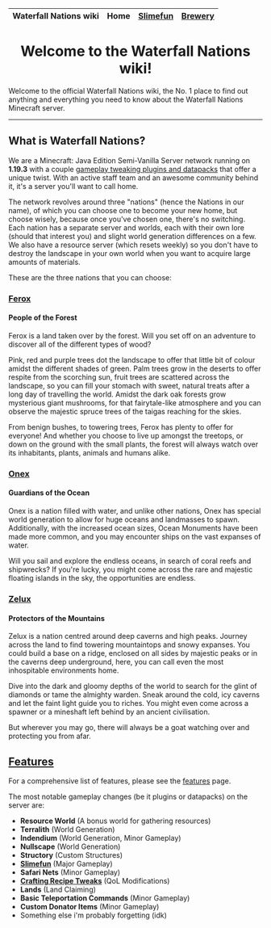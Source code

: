 | Waterfall Nations wiki | **Home** | [Slimefun](slimefun/index.md) | [Brewery](brewery/index.md) |
|:---|:-:|:-:|:-:|

<div align="center">
  
Welcome to the Waterfall Nations wiki!
======================================

</div>

Welcome to the official Waterfall Nations wiki, the No. 1 place to find out anything and everything you need to know about the Waterfall Nations Minecraft server.

***

## What is Waterfall Nations?

We are a Minecraft: Java Edition Semi-Vanilla Server network running on **1.19.3** with a couple [gameplay tweaking plugins and datapacks](#features) that offer a unique twist. With an active staff team and an awesome community behind it, it's a server you'll want to call home.

The network revolves around three "nations" (hence the Nations in our name), of which you can choose one to become your new home, but choose wisely, because once you've chosen one, there's no switching. Each nation has a separate server and worlds, each with their own lore (should that interest you) and slight world generation differences on a few. We also have a resource server (which resets weekly) so you don't have to destroy the landscape in your own world when you want to acquire large amounts of materials.

These are the three nations that you can choose:

### [Ferox](ferox.md)
#### People of the Forest

Ferox is a land taken over by the forest. Will you set off on an adventure to discover all of the different types of wood?

Pink, red and purple trees dot the landscape to offer that little bit of colour amidst the different shades of green. Palm trees grow in the deserts to offer respite from the scorching sun, fruit trees are scattered across the landscape, so you can fill your stomach with sweet, natural treats after a long day of travelling the world. Amidst the dark oak forests grow mysterious giant mushrooms, for that fairytale-like atmosphere and you can observe the majestic spruce trees of the taigas reaching for the skies.

From benign bushes, to towering trees, Ferox has plenty to offer for everyone! And whether you choose to live up amongst the treetops, or down on the ground with the small plants, the forest will always watch over its inhabitants, plants, animals and humans alike.

### [Onex](onex.md)
#### Guardians of the Ocean

Onex is a nation filled with water, and unlike other nations, Onex has special world generation to allow for huge oceans and landmasses to spawn. Additionally, with the increased ocean sizes, Ocean Monuments have been made more common, and you may encounter ships on the vast expanses of water.

Will you sail and explore the endless oceans, in search of coral reefs and shipwrecks? If you're lucky, you might come across the rare and majestic floating islands in the sky, the opportunities are endless.

### [Zelux](zelux.md)
#### Protectors of the Mountains

Zelux is a nation centred around deep caverns and high peaks. Journey across the land to find towering mountaintops and snowy expanses. You could build a base on a ridge, enclosed on all sides by majestic peaks or in the caverns deep underground, here, you can call even the most inhospitable environments home.

Dive into the dark and gloomy depths of the world to search for the glint of diamonds or tame the almighty warden. Sneak around the cold, icy caverns and let the faint light guide you to riches. You might even come across a spawner or a mineshaft left behind by an ancient civilisation.

But wherever you may go, there will always be a goat watching over and protecting you from afar.

## [Features](features.md)

For a comprehensive list of features, please see the [features](features.md) page.

The most notable gameplay changes (be it plugins or datapacks) on the server are:
- **Resource World** (A bonus world for gathering resources)
- **Terralith** (World Generation)
- **Indendium** (World Generation, Minor Gameplay)
- **Nullscape** (World Generation)
- **Structory** (Custom Structures)
- [**Slimefun**](slimefun/index.md) (Major Gameplay)
- **Safari Nets** (Minor Gameplay)
- [**Crafting Recipe Tweaks**](features.md#crafting-recipes) (QoL Modifications)
- **Lands** (Land Claiming)
- **Basic Teleportation Commands** (Minor Gameplay)
- **Custom Donator Items** (Minor Gameplay)
- Something else i'm probably forgetting (idk)
